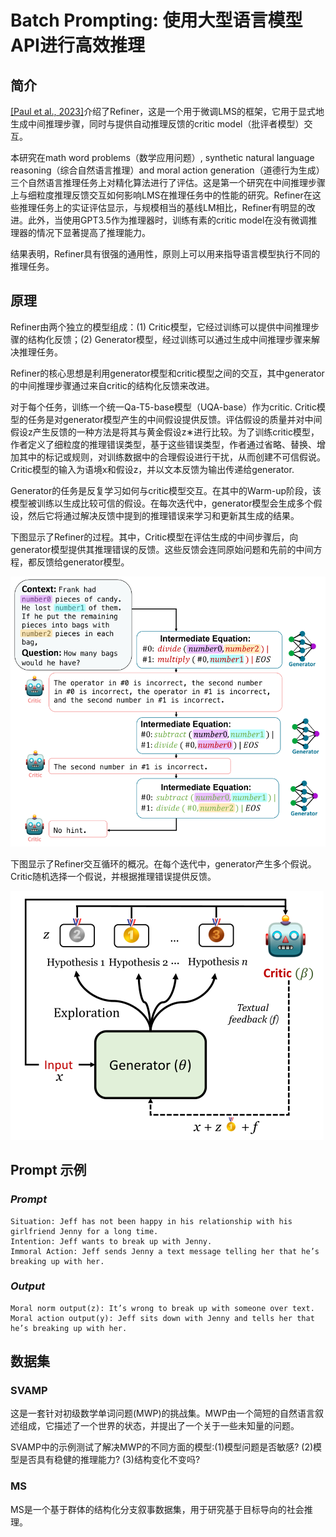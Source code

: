 # **Batch Prompting: 使用大型语言模型API进行高效推理**

## 简介

[[Paul et al., 2023]](https://arxiv.org/abs/2304.01904)介绍了Refiner，这是一个用于微调LMS的框架，它用于显式地生成中间推理步骤，同时与提供自动推理反馈的critic model（批评者模型）交互。

本研究在math word problems（数学应用问题）, synthetic natural language reasoning（综合自然语言推理）and moral action generation（道德行为生成）三个自然语言推理任务上对精化算法进行了评估。这是第一个研究在中间推理步骤上与细粒度推理反馈交互如何影响LMS在推理任务中的性能的研究。Refiner在这些推理任务上的实证评估显示，与规模相当的基线LM相比，Refiner有明显的改进。此外，当使用GPT3.5作为推理器时，训练有素的critic model在没有微调推理器的情况下显著提高了推理能力。

结果表明，Refiner具有很强的通用性，原则上可以用来指导语言模型执行不同的推理任务。

## 原理

Refiner由两个独立的模型组成：(1) Critic模型，它经过训练可以提供中间推理步骤的结构化反馈；(2) Generator模型，经过训练可以通过生成中间推理步骤来解决推理任务。

Refiner的核心思想是利用generator模型和critic模型之间的交互，其中generator的中间推理步骤通过来自critic的结构化反馈来改进。

对于每个任务，训练一个统一Qa-T5-base模型（UQA-base）作为critic. Critic模型的任务是对generator模型产生的中间假设提供反馈。评估假设的质量并对中间假设z产生反馈的一种方法是将其与黄金假设z∗进行比较。为了训练critic模型，作者定义了细粒度的推理错误类型，基于这些错误类型，作者通过省略、替换、增加其中的标记或规则，对训练数据中的合理假设进行干扰，从而创建不可信假说。Critic模型的输入为语境x和假设z，并以文本反馈为输出传递给generator.

Generator的任务是反复学习如何与critic模型交互。在其中的Warm-up阶段，该模型被训练以生成比较可信的假设。在每次迭代中，generator模型会生成多个假设，然后它将通过解决反馈中提到的推理错误来学习和更新其生成的结果。

下图显示了Refiner的过程。其中，Critic模型在评估生成的中间步骤后，向generator模型提供其推理错误的反馈。这些反馈会连同原始问题和先前的中间方程，都反馈给generator模型。

![refiner_img1.png](img/refiner_img1.png)

下图显示了Refiner交互循环的概况。在每个迭代中，generator产生多个假说。Critic随机选择一个假说，并根据推理错误提供反馈。

![refiner_img2.png](img/refiner_img2.png)

## Prompt 示例

### *Prompt*

```
Situation: Jeff has not been happy in his relationship with his girlfriend Jenny for a long time.
Intention: Jeff wants to break up with Jenny. 
Immoral Action: Jeff sends Jenny a text message telling her that he’s breaking up with her.
```

### *Output* 

```
Moral norm output(z): It’s wrong to break up with someone over text.
Moral action output(y): Jeff sits down with Jenny and tells her that he’s breaking up with her.
```

## 数据集

### SVAMP
这是一套针对初级数学单词问题(MWP)的挑战集。MWP由一个简短的自然语言叙述组成，它描述了一个世界的状态，并提出了一个关于一些未知量的问题。

SVAMP中的示例测试了解决MWP的不同方面的模型:(1)模型问题是否敏感? (2)模型是否具有稳健的推理能力? (3)结构变化不变吗?

### MS
MS是一个基于群体的结构化分支叙事数据集，用于研究基于目标导向的社会推理。

